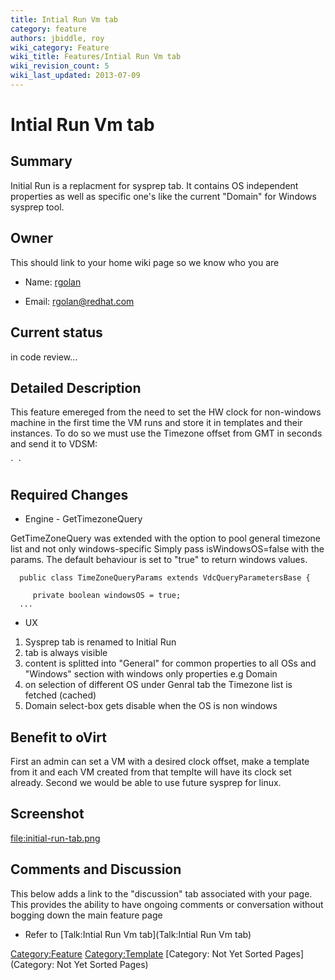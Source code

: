 ```yaml
---
title: Intial Run Vm tab
category: feature
authors: jbiddle, roy
wiki_category: Feature
wiki_title: Features/Intial Run Vm tab
wiki_revision_count: 5
wiki_last_updated: 2013-07-09
---
```


# Intial Run Vm tab

## Summary

Initial Run is a replacment for sysprep tab. It contains OS independent properties as well as specific one's like the current "Domain" for Windows sysprep tool.

## Owner

This should link to your home wiki page so we know who you are

*   Name: [ rgolan](User:rgolan)

<!-- -->

*   Email: <rgolan@redhat.com>

## Current status

in code review...

## Detailed Description

This feature emereged from the need to set the HW clock for non-windows machine in the first time the VM runs and store it in templates and their instances.
To do so we must use the Timezone offset from GMT in seconds and send it to VDSM:

<clock offset="variable" adjustment="-3600">
`  `<timer name="rtc" tickpolicy="catchup">
</clock>

## Required Changes

*   Engine - GetTimezoneQuery

GetTimeZoneQuery was extended with the option to pool general timezone list and not only windows-specific
Simply pass isWindowsOS=false with the params. The default behaviour is set to "true" to return windows values.

      public class TimeZoneQueryParams extends VdcQueryParametersBase {
          
         private boolean windowsOS = true;
      ...

*   UX

1.  Sysprep tab is renamed to Initial Run
2.  tab is always visible
3.  content is splitted into "General" for common properties to all OSs and "Windows" section with windows only properties e.g Domain
4.  on selection of different OS under Genral tab the Timezone list is fetched (cached)
5.  Domain select-box gets disable when the OS is non windows

## Benefit to oVirt

First an admin can set a VM with a desired clock offset, make a template from it and each VM created from that templte will have its clock set already. Second we would be able to use future sysprep for linux.

## Screenshot

<file:initial-run-tab.png>

## Comments and Discussion

This below adds a link to the "discussion" tab associated with your page. This provides the ability to have ongoing comments or conversation without bogging down the main feature page

*   Refer to [Talk:Intial Run Vm tab](Talk:Intial Run Vm tab)

<Category:Feature> <Category:Template> [Category: Not Yet Sorted Pages](Category: Not Yet Sorted Pages)
